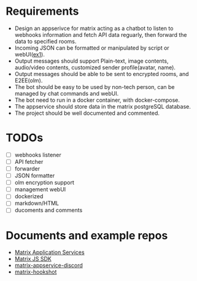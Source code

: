 # Requirements
- Design an appserivce for matrix acting as a chatbot to listen to webhooks information and fetch API data reguarly, then forward the data to specified rooms.
- Incoming JSON can be formatted or manipulated by script or webUI([ex1](./ex1.md)).
- Output messages should support Plain-text, image contents, audio/video contents, customized sender profile(avatar, name).
- Output messages should be able to be sent to encrypted rooms, and E2EE(olm).
- The bot should be easy to be used by non-tech person, can be managed by chat commands and webUI.
- The bot need to run in a docker container, with docker-compose. 
- The appservice should store data in the matrix postgreSQL database.
- The project should be well documented and commented.

# TODOs
- [ ] webhooks listener
- [ ] API fetcher
- [ ] forwarder
- [ ] JSON formatter
- [ ] olm encryption support
- [ ] management webUI
- [ ] dockerized
- [ ] markdown/HTML
- [ ] ducoments and comments

# Documents and example repos
- [Matrix Application Services](https://matrix.org/docs/guides/application-services)
- [Matrix JS SDK](https://matrix.org/docs/guides/usage-of-the-matrix-js-sdk)
- [matrix-appservice-discord](https://github.com/Half-Shot/matrix-appservice-discord)
- [matrix-hookshot](https://github.com/Half-Shot/matrix-hookshot)
